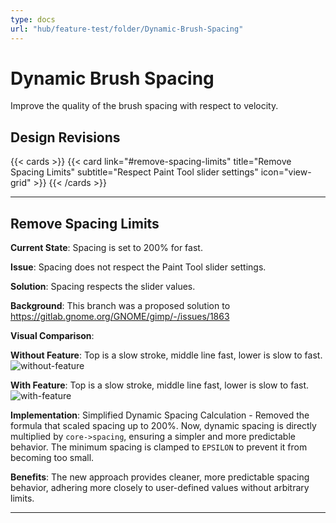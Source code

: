 ```yaml
---
type: docs
url: "hub/feature-test/folder/Dynamic-Brush-Spacing"
---
```


# Dynamic Brush Spacing

Improve the quality of the brush spacing with respect to velocity.

## Design Revisions

{{< cards >}}
  {{< card link="#remove-spacing-limits" title="Remove Spacing Limits" subtitle="Respect Paint Tool slider settings" icon="view-grid" >}}
{{< /cards >}}

---

<div class="feature-section" id="remove-spacing-limits">

## Remove Spacing Limits

**Current State**: Spacing is set to 200% for fast.

**Issue**: Spacing does not respect the Paint Tool slider settings.

**Solution**: Spacing respects the slider values.

**Background**: This branch was a proposed solution to https://gitlab.gnome.org/GNOME/gimp/-/issues/1863

**Visual Comparison**:

**Without Feature**: Top is a slow stroke, middle line fast, lower is slow to fast.
![without-feature](/images/diagrams/brush-velocity-without-feature.webp)

**With Feature**: Top is a slow stroke, middle line fast, lower is slow to fast.
![with-feature](/images/diagrams/brush-velocity-with-feature.webp)

**Implementation**: Simplified Dynamic Spacing Calculation - Removed the formula that scaled spacing up to 200%. Now, dynamic spacing is directly multiplied by `core->spacing`, ensuring a simpler and more predictable behavior. The minimum spacing is clamped to `EPSILON` to prevent it from becoming too small.

**Benefits**: The new approach provides cleaner, more predictable spacing behavior, adhering more closely to user-defined values without arbitrary limits.

</div>

---
